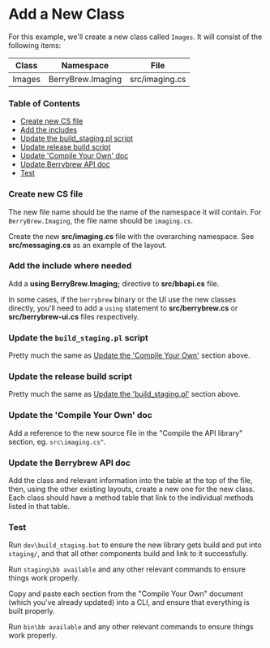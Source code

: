 # Add a New Class

For this example, we'll create a new class called `Images`. It will consist of
the following items:

| Class | Namespace | File |
|---|---|---|
Images | BerryBrew.Imaging | src/imaging.cs

### Table of Contents

  - [Create new CS file](#create-new-cs-file)
  - [Add the includes](#add-the-include-where-needed)
  - [Update the build_staging.pl script](#update-the-build_stagingpl-script)
  - [Update release build script](#update-the-release-build-script)
  - [Update 'Compile Your Own' doc](#update-the-compile-your-own-doc)
  - [Update Berrybrew API doc](#update-the-berrybrew-api-doc)
  - [Test](#test)


### Create new CS file

The new file name should be the name of the namespace it will contain. For
`BerryBrew.Imaging`, the file name should be `imaging.cs`.

Create the new **src/imaging.cs** file with the overarching namespace. See
**src/messaging.cs** as an example of the layout.

### Add the include where needed

Add a **using BerryBrew.Imaging;** directive to **src/bbapi.cs** file.

In some cases, if the `berrybrew` binary or the UI use the new classes
directly, you'll need to add a `using` statement to **src/berrybrew.cs** or
**src/berrybrew-ui.cs** files respectively.

### Update the `build_staging.pl` script

Pretty much the same as [Update the 'Compile Your Own'](#update-the-compile-your-own-doc)
section above.

### Update the release build script

Pretty much the same as [Update the 'build_staging.pl'](#update-the-build_stagingpl-script)
section above.

### Update the 'Compile Your Own' doc

Add a reference to the new source file in the "Compile the API library"
section, eg. `src\imaging.cs^`.

### Update the Berrybrew API doc

Add the class and relevant information into the table at the top of the file, then,
using the other existing layouts, create a new one for the new class. Each class should
have a method table that link to the individual methods listed in that table.

### Test

Run `dev\build_staging.bat` to ensure the new library gets build and put into `staging/`,
and that all other components build and link to it successfully.

Run `staging\bb available` and any other relevant commands to ensure things work
properly.

Copy and paste each section from the "Compile Your Own" document (which you've already
updated) into a CLI, and ensure that everything is built properly.

Run `bin\bb available` and any other relevant commands to ensure things work
properly.
